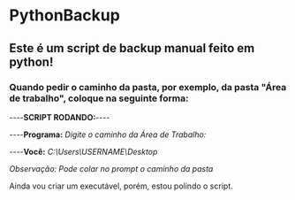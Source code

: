 # PythonBackup

## Este é um script de backup manual feito em python! ##

### Quando pedir o caminho da pasta, por exemplo, da pasta "Área de trabalho", coloque na seguinte forma: ### 

----****SCRIPT RODANDO:****----</p>
----**Programa:** *Digite o caminho da Área de Trabalho:* </p>
----**Você:** *C:\Users\USERNAME\Desktop*

*Observação: Pode colar no prompt o caminho da pasta*

Ainda vou criar um executável, porém, estou polindo o script.
